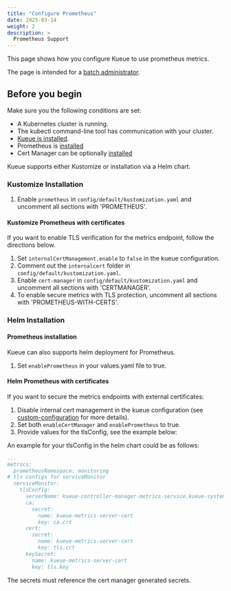 ```yaml
---
title: "Configure Prometheus"
date: 2025-03-14
weight: 2
description: >
  Prometheus Support
---
```



This page shows how you configure Kueue to use prometheus metrics.

The page is intended for a [batch administrator](/docs/tasks#batch-administrator).

## Before you begin

Make sure you the following conditions are set:

- A Kubernetes cluster is running.
- The kubectl command-line tool has communication with your cluster.
- [Kueue is installed](/docs/installation).
- Prometheus is [installed](https://prometheus-operator.dev/docs/getting-started/installation/)
- Cert Manager can be optionally [installed](https://cert-manager.io/docs/installation/)

Kueue supports either Kustomize or installation via a Helm chart.

### Kustomize Installation

1. Enable `prometheus` in `config/default/kustomization.yaml` and uncomment all sections with 'PROMETHEUS'.

#### Kustomize Prometheus with certificates

If you want to enable TLS verification for the metrics endpoint, follow the directions below.

  1. Set `internalCertManagement.enable` to `false` in the kueue configuration.
  2. Comment out the `internalcert` folder in `config/default/kustomization.yaml`.
  3. Enable `cert-manager` in `config/default/kustomization.yaml` and uncomment all sections with 'CERTMANAGER'.
  4. To enable secure metrics with TLS protection, uncomment all sections with 'PROMETHEUS-WITH-CERTS'.

### Helm Installation

#### Prometheus installation

Kueue can also supports helm deployment for Prometheus.

1. Set `enablePrometheus` in your values.yaml file to true.

#### Helm Prometheus with certificates

If you want to secure the metrics endpoints with external certificates:

1. Disable internal cert management in the kueue configuration (see [custom-configuration](https://kueue.sigs.k8s.io/docs/installation/#install-a-custom-configured-released-version) for more details).
2. Set both `enableCertManager` and `enablePrometheus` to true.
3. Provide values for the tlsConfig, see the example below:

An example for your tlsConfig in the helm chart could be as follows:

```yaml
...
metrics:
  prometheusNamespace: monitoring
# tls configs for serviceMonitor
  serviceMonitor:
    tlsConfig:
      serverName: kueue-controller-manager-metrics-service.kueue-system.svc
      ca:
        secret:
          name: kueue-metrics-server-cert
          key: ca.crt
      cert:
        secret:
          name: kueue-metrics-server-cert
          key: tls.crt
      keySecret:
        name: kueue-metrics-server-cert
        key: tls.key
```

The secrets must reference the cert manager generated secrets.
